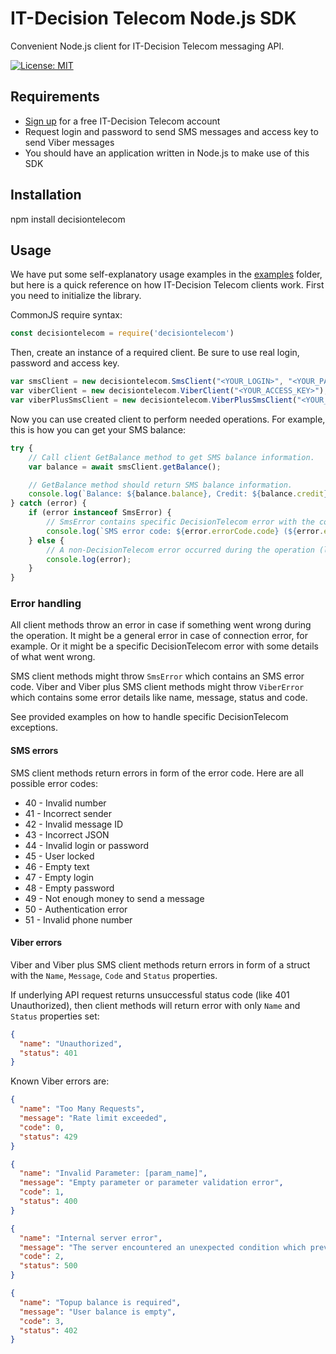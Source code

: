 IT-Decision Telecom Node.js SDK
===============================

Convenient Node.js client for IT-Decision Telecom messaging API.

[![License: MIT](https://img.shields.io/badge/License-MIT-yellow.svg)](https://opensource.org/licenses/MIT)

Requirements
-----

- [Sign up](https://web.it-decision.com/site/signup) for a free IT-Decision Telecom account
- Request login and password to send SMS messages and access key to send Viber messages
- You should have an application written in Node.js to make use of this SDK

Installation
-----

npm install decisiontelecom

Usage
-----

We have put some self-explanatory usage examples in the [examples](https://github.com/IT-DecisionTelecom/DecisionTelecom-Nodejs/tree/main/examples) folder,
but here is a quick reference on how IT-Decision Telecom clients work.
First you need to initialize the library.

CommonJS require syntax:

```javascript
const decisiontelecom = require('decisiontelecom')
```

Then, create an instance of a required client. Be sure to use real login, password and access key.

```javascript
var smsClient = new decisiontelecom.SmsClient("<YOUR_LOGIN>", "<YOUR_PASSWORD>");
var viberClient = new decisiontelecom.ViberClient("<YOUR_ACCESS_KEY>");
var viberPlusSmsClient = new decisiontelecom.ViberPlusSmsClient("<YOUR_ACCESS_KEY>");
```

Now you can use created client to perform needed operations. For example, this is how you can get your SMS balance:

```javascript
try {
    // Call client GetBalance method to get SMS balance information.
    var balance = await smsClient.getBalance();

    // GetBalance method should return SMS balance information.
    console.log(`Balance: ${balance.balance}, Credit: ${balance.credit}, Currency: ${balance.currency}`);
} catch (error) {
    if (error instanceof SmsError) {
        // SmsError contains specific DecisionTelecom error with the code of what went wrong during the operation.
        console.log(`SMS error code: ${error.errorCode.code} (${error.errorCode})`);
    } else {
        // A non-DecisionTelecom error occurred during the operation (like connection error).
        console.log(error);
    }
}
```

### Error handling
All client methods throw an error in case if something went wrong during the operation. It might be a general error in case of connection error, for example. Or it might be a specific DecisionTelecom error with some details of what went wrong. 

SMS client methods might throw `SmsError` which contains an SMS error code.
Viber and Viber plus SMS client methods might throw `ViberError` which contains some error details like name, message, status and code.

See provided examples on how to handle specific DecisionTelecom exceptions.

#### SMS errors
SMS client methods return errors in form of the error code. Here are all possible error codes:

- 40 - Invalid number
- 41 - Incorrect sender
- 42 - Invalid message ID
- 43 - Incorrect JSON
- 44 - Invalid login or password
- 45 - User locked
- 46 - Empty text
- 47 - Empty login
- 48 - Empty password
- 49 - Not enough money to send a message
- 50 - Authentication error
- 51 - Invalid phone number

#### Viber errors
Viber and Viber plus SMS client methods return errors in form of a struct with the `Name`, `Message`, `Code` and `Status` properties.

If underlying API request returns unsuccessful status code (like 401 Unauthorized),
then client methods will return error with only `Name` and `Status` properties set:

```json
{
  "name": "Unauthorized",
  "status": 401
}
```

Known Viber errors are:

```json
{
  "name": "Too Many Requests",
  "message": "Rate limit exceeded",
  "code": 0,
  "status": 429
}
```

```json
{
  "name": "Invalid Parameter: [param_name]",
  "message": "Empty parameter or parameter validation error",
  "code": 1,
  "status": 400
}
```

```json
{
  "name": "Internal server error",
  "message": "The server encountered an unexpected condition which prevented it from fulfilling the request",
  "code": 2,
  "status": 500
}
```

```json
{
  "name": "Topup balance is required",
  "message": "User balance is empty",
  "code": 3,
  "status": 402
}
```